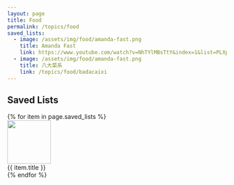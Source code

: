 ```yaml
---
layout: page
title: Food
permalink: /topics/food
saved_lists:
  - image: /assets/img/food/amanda-fast.png
    title: Amanda Fast
    link: https://www.youtube.com/watch?v=NhTYlMBsTtY&index=1&list=PLXpt3FUcUvXoVKyOpdUI67Qv6v3cdFefn
  - image: /assets/img/food/amanda-fast.png
    title: 八大菜系
    link: /topics/food/badacaixi
---
```


<!-- markdownlint-disable MD033 -->

## Saved Lists

<div class='d-flex flex-row flex-wrap'>
  {% for item in page.saved_lists %}
    <div class="col-md-4">
      <a href="{{ item.link }}">
        <img class="gallery-item-image" src="{{ item.image }}" height="100px"/>
      </a>
      <div class="gallery-item-title">{{ item.title }}</div>
    </div>
  {% endfor %}
</div>

